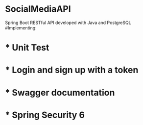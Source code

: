 # SocialMediaAPI
Spring Boot RESTful API developed with Java and PostgreSQL 
#Implementing: 
# * Unit Test
# * Login and sign up with a token
# * Swagger documentation
# * Spring Security 6
